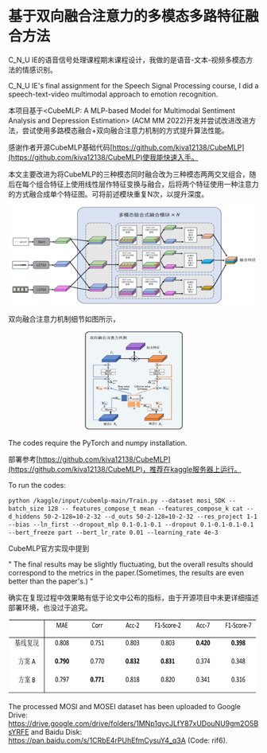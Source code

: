 # 基于双向融合注意力的多模态多路特征融合方法

C_N_U IE的语音信号处理课程期末课程设计，我做的是语音-文本-视频多模态方法的情感识别。

C_N_U IE's final assignment for the Speech Signal Processing course, I did a speech-text-video multimodal approach to emotion recognition.


本项目基于<CubeMLP: A MLP-based Model for Multimodal Sentiment Analysis and Depression Estimation> (ACM MM 2022)开发并尝试改进改进方法，尝试使用多路模态融合+双向融合注意力机制的方式提升算法性能。

感谢作者开源CubeMLP基础代码[https://github.com/kiva12138/CubeMLP](https://github.com/kiva12138/CubeMLP)使我能快速入手。

本文主要改进为将CubeMLP的三种模态同时融合改为三种模态两两交叉组合，随后在每个组合特征上使用线性层作特征变换与融合，后将两个特征使用一种注意力的方式融合成单个特征图。可将前述模块重复N次，以提升深度。





<div style="text-align:center;">
    <img src="./Figures/model.png" alt="Workflow" width="500" height="200" />
</div>

双向融合注意力机制细节如图所示，
<div style="text-align:center;">
    <img src="./Figures/detail.png" alt="detail" width="200" height="200" />
</div>


The codes require the PyTorch and numpy installation.

部署参考[https://github.com/kiva12138/CubeMLP](https://github.com/kiva12138/CubeMLP)，推荐在kaggle服务器上运行。

To run the codes:
```
python /kaggle/input/cubemlp-main/Train.py --dataset mosi_SDK --batch_size 128 -- features_compose_t mean --features_compose_k cat --d_hiddens 50-2-128=10-2-32 --d_outs 50-2-128=10-2-32 --res_project 1-1 --bias --ln_first --dropout_mlp 0.1-0.1-0.1 --dropout 0.1-0.1-0.1-0.1 --bert_freeze part --bert_lr_rate 0.01 --learning_rate 4e-3
```

CubeMLP官方实现中提到

"
The final results may be slightly fluctuating, but the overall results should correspond to the metrics in the paper.(Sometimes, the results are even better than the paper's.)
"

确实在复现过程中效果略有低于论文中公布的指标，由于开源项目中未更详细描述部署环境，也没过于追究。
<div style="text-align:center;">
    <img src="./Figures/result.png" alt="detail" width="600" height="150" />
</div>

The processed MOSI and MOSEI dataset has been uploaded to Google Drive: https://drive.google.com/drive/folders/1MNp1qycJLfY87xUDouNU9gm2O5BsYRFE and Baidu Disk: https://pan.baidu.com/s/1CRbE4rPUhEfmCysuY4_q3A (Code: rif6).

